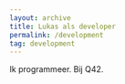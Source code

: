 ```yaml
---
layout: archive
title: Lukas als developer
permalink: /development
tag: development
---
```


Ik programmeer. Bij Q42.